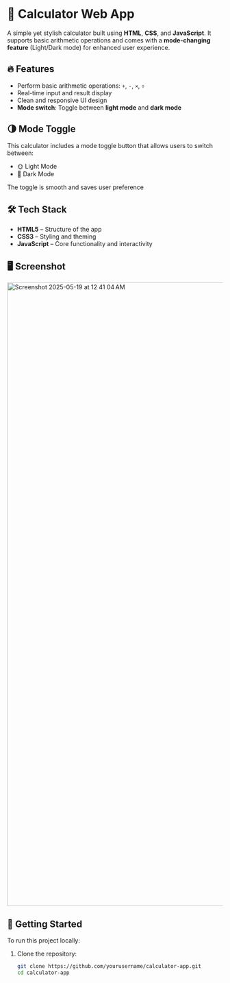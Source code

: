 # 🧮 Calculator Web App

A simple yet stylish calculator built using **HTML**, **CSS**, and **JavaScript**. It supports basic arithmetic operations and comes with a **mode-changing feature** (Light/Dark mode) for enhanced user experience.

## 🔥 Features

- Perform basic arithmetic operations: `+`, `-`, `×`, `÷`
- Real-time input and result display
- Clean and responsive UI design
- **Mode switch**: Toggle between **light mode** and **dark mode**


## 🌗 Mode Toggle

This calculator includes a mode toggle button that allows users to switch between:

- 🌞 Light Mode
- 🌙 Dark Mode

The toggle is smooth and saves user preference 

## 🛠️ Tech Stack

- **HTML5** – Structure of the app
- **CSS3** – Styling and theming
- **JavaScript** – Core functionality and interactivity

## 🖥️ Screenshot
<img width="1455" alt="Screenshot 2025-05-19 at 12 41 04 AM" src="https://github.com/user-attachments/assets/ec0eb76a-f5e0-4fa2-8440-07a2740e2cab" />

## 🚀 Getting Started

To run this project locally:

1. Clone the repository:
   ```bash
   git clone https://github.com/yourusername/calculator-app.git
   cd calculator-app
